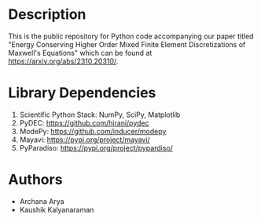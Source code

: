 # Description
This is the public repository for Python code accompanying our paper titled "Energy Conserving Higher Order Mixed Finite Element Discretizations of Maxwell's Equations" which can be found at https://arxiv.org/abs/2310.20310/.

# Library Dependencies
1. Scientific Python Stack: NumPy, SciPy, Matplotlib
2. PyDEC: https://github.com/hirani/pydec
3. ModePy: https://github.com/inducer/modepy
4. Mayavi: https://pypi.org/project/mayavi/
5. PyParadiso: https://pypi.org/project/pypardiso/

# Authors
* Archana Arya
* Kaushik Kalyanaraman

